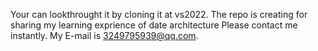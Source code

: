 Your can lookthrought it by cloning it at vs2022.
The repo is creating for sharing my learning exprience of date architecture
Please contact me instantly.
My E-mail is 3249795939@qq.com.
